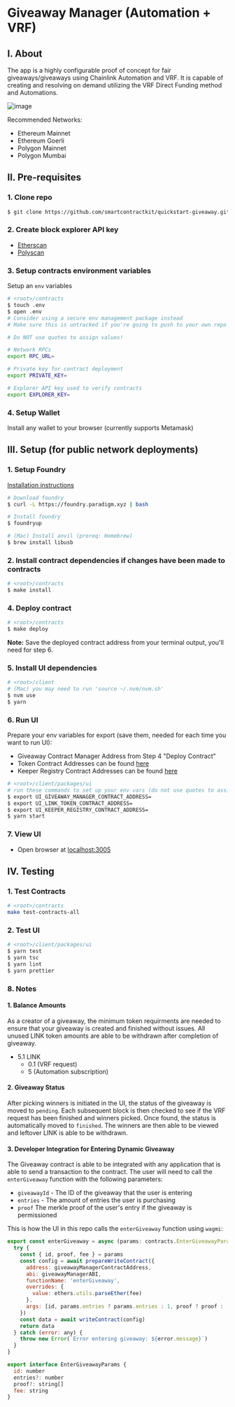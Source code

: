 # Giveaway Manager (Automation + VRF)

## I. About

The app is a highly configurable proof of concept for fair giveaways/giveaways using Chainlink Automation and VRF. It is capable of creating and resolving on demand utilizing the VRF Direct Funding method and Automations.

![image]()

Recommended Networks:

- Ethereum Mainnet
- Ethereum Goerli
- Polygon Mainnet
- Polygon Mumbai

## II. Pre-requisites

### 1. Clone repo

```bash
$ git clone https://github.com/smartcontractkit/quickstart-giveaway.git
```

### 2. Create block explorer API key

- [Etherscan](https://docs.etherscan.io/getting-started/viewing-api-usage-statistics)
- [Polyscan](https://docs.polygonscan.com/getting-started/viewing-api-usage-statistics)

### 3. Setup contracts environment variables

Setup an `env` variables

```bash
# <root>/contracts
$ touch .env
$ open .env
# Consider using a secure env management package instead
# Make sure this is untracked if you're going to push to your own repo
```

```bash
# Do NOT use quotes to assign values!

# Network RPCs
export RPC_URL=

# Private key for contract deployment
export PRIVATE_KEY=

# Explorer API key used to verify contracts
export EXPLORER_KEY=
```

### 4. Setup Wallet

Install any wallet to your browser (currently supports Metamask)

## III. Setup (for public network deployments)

### 1. Setup Foundry

[Installation instructions](https://book.getfoundry.sh/getting-started/installation)

```bash
# Download foundry
$ curl -L https://foundry.paradigm.xyz | bash

# Install foundry
$ foundryup

# (Mac) Install anvil (prereq: Homebrew)
$ brew install libusb
```

### 2. Install contract dependencies if changes have been made to contracts

```bash
# <root>/contracts
$ make install
```

### 4. Deploy contract

```bash
# <root>/contracts
$ make deploy
```

**Note:** Save the deployed contract address from your terminal output, you'll need for step 6.

### 5. Install UI dependencies

```bash
# <root>/client
# (Mac) you may need to run 'source ~/.nvm/nvm.sh'
$ nvm use
$ yarn
```

### 6. Run UI

Prepare your env variables for export (save them, needed for each time you want to run UI):

- Giveaway Contract Manager Address from Step 4 "Deploy Contract"
- Token Contract Addresses can be found [here](https://docs.chain.link/resources/link-token-contracts)
- Keeper Registry Contract Addresses can be found [here](https://docs.chain.link/chainlink-automation/supported-networks/)

```bash
# <root>/client/packages/ui
# run these commands to set up your env vars (do not use quotes to assign values):
$ export UI_GIVEAWAY_MANAGER_CONTRACT_ADDRESS=
$ export UI_LINK_TOKEN_CONTRACT_ADDRESS=
$ export UI_KEEPER_REGISTRY_CONTRACT_ADDRESS=
$ yarn start
```

### 7. View UI

- Open browser at [localhost:3005](localhost:3005)

## IV. Testing

### 1. Test Contracts

```bash
# <root>/contracts
make test-contracts-all
```

### 2. Test UI

```bash
# <root>/client/packages/ui
$ yarn test
$ yarn tsc
$ yarn lint
$ yarn prettier
```

### 8. Notes

#### 1. Balance Amounts

As a creator of a giveaway, the minimum token requirments are needed to ensure that your giveaway is created and finished without issues. All unused LINK token amounts are able to be withdrawn after completion of giveaway.

- 5.1 LINK
  - 0.1 (VRF request)
  - 5 (Automation subscription)

#### 2. Giveaway Status

After picking winners is initiated in the UI, the status of the giveaway is moved to `pending`. Each subsequent block is then checked to see if the VRF request has been finished and winners picked. Once found, the status is automatically moved to `finished`. The winners are then able to be viewed and leftover LINK is able to be withdrawn.

#### 3. Developer Integration for Entering Dynamic Giveaway

The Giveaway contract is able to be integrated with any application that is able to send a transaction to the contract. The user will need to call the `enterGiveaway` function with the following parameters:

- `giveawayId` - The ID of the giveaway that the user is entering
- `entries` - The amount of entries the user is purchasing
- `proof` The merkle proof of the user's entry if the giveaway is permissioned

This is how the UI in this repo calls the `enterGiveaway` function using `wagmi`:

```javascript
export const enterGiveaway = async (params: contracts.EnterGiveawayParams) => {
  try {
    const { id, proof, fee } = params
    const config = await prepareWriteContract({
      address: giveawayManagerContractAddress,
      abi: giveawayManagerABI,
      functionName: 'enterGiveaway',
      overrides: {
        value: ethers.utils.parseEther(fee)
      },
      args: [id, params.entries ? params.entries : 1, proof ? proof : []]
    })
    const data = await writeContract(config)
    return data
  } catch (error: any) {
    throw new Error(`Error entering giveaway: ${error.message}`)
  }
}

export interface EnterGiveawayParams {
  id: number
  entries?: number
  proof?: string[]
  fee: string
}
```
